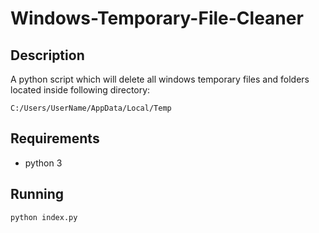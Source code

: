 # Windows-Temporary-File-Cleaner

## Description
A python script which will delete all windows temporary files and folders located inside following directory:
```
C:/Users/UserName/AppData/Local/Temp
```

## Requirements
+ python 3

## Running
```
python index.py
```
